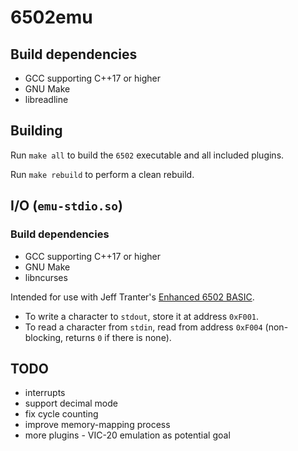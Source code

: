 # 6502emu

## Build dependencies

- GCC supporting C++17 or higher
- GNU Make
- libreadline

## Building

Run `make all` to build the `6502` executable and all included plugins.

Run `make rebuild` to perform a clean rebuild.

## I/O (`emu-stdio.so`)

### Build dependencies

- GCC supporting C++17 or higher
- GNU Make
- libncurses

Intended for use with Jeff Tranter's [Enhanced 6502 BASIC](https://github.com/jefftranter/6502/tree/master/asm/ehbasic).

- To write a character to `stdout`, store it at address `0xF001`.
- To read a character from `stdin`, read from address `0xF004` (non-blocking, returns `0` if there is none).

## TODO

- interrupts
- support decimal mode
- fix cycle counting
- improve memory-mapping process
- more plugins - VIC-20 emulation as potential goal
